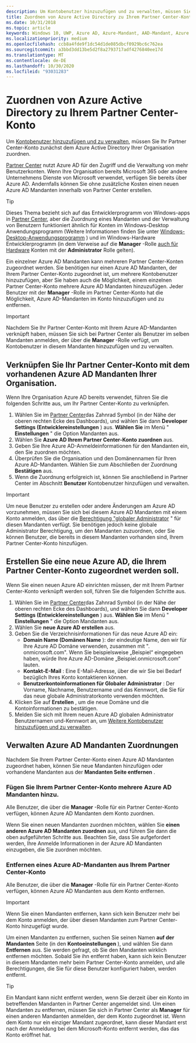 ```yaml
---
description: Um Kontobenutzer hinzuzufügen und zu verwalten, müssen Sie Ihr Partner Center-Konto zunächst dem Azure Active Directory Ihrer Organisation zuordnen.
title: Zuordnen von Azure Active Directory zu Ihrem Partner Center-Konto
ms.date: 10/31/2018
ms.topic: article
keywords: Windows 10, UWP, Azure AD, Azure-Mandant, AAD-Mandant, Azure AD-Mandant, Mandanten Verwaltung, Mandanten
ms.localizationpriority: medium
ms.openlocfilehash: ccb8a4fde9f1dc54d1de085dbcf0929bc6c762ea
ms.sourcegitcommit: a3bbd3dd13be5d2f8a2793717adf4276840ee17d
ms.translationtype: MT
ms.contentlocale: de-DE
ms.lasthandoff: 10/30/2020
ms.locfileid: "93031283"
---
```

# <a name="associate-azure-active-directory-with-your-partner-center-account"></a>Zuordnen von Azure Active Directory zu Ihrem Partner Center-Konto

Um [Kontobenutzer hinzuzufügen und zu verwalten](add-users-groups-and-azure-ad-applications.md), müssen Sie Ihr Partner Center-Konto zunächst dem Azure Active Directory Ihrer Organisation zuordnen. 

[Partner Center](https://partner.microsoft.com/dashboard) nutzt Azure AD für den Zugriff und die Verwaltung von mehr Benutzerkonten. Wenn Ihre Organisation bereits Microsoft 365 oder andere Unternehmens Dienste von Microsoft verwendet, verfügen Sie bereits über Azure AD. Andernfalls können Sie ohne zusätzliche Kosten einen neuen Azure AD Mandanten innerhalb von Partner Center erstellen.

> [!TIP]
> Dieses Thema bezieht sich auf das Entwicklerprogramm von Windows-apps in [Partner Center](https://partner.microsoft.com/dashboard), aber die Zuordnung eines Mandanten und der Verwaltung von Benutzern funktioniert ähnlich für Konten im Windows-Desktop Anwendungsprogramm (Weitere Informationen finden Sie unter [Windows-Desktop-Anwendungsprogramm](/windows/desktop/appxpkg/windows-desktop-application-program#add-and-manage-account-users) ) und im Windows-Hardware Entwicklerprogramm (in dem Verweise auf die **Manager** -Rolle [auch für Hardware](/windows-hardware/drivers/dashboard/dashboard-administration) Konten mit der **Administrator** Rolle gelten).

Ein einzelner Azure AD Mandanten kann mehreren Partner Center-Konten zugeordnet werden. Sie benötigen nur einen Azure AD Mandanten, der Ihrem Partner Center-Konto zugeordnet ist, um mehrere Kontobenutzer hinzuzufügen, aber Sie haben auch die Möglichkeit, einem einzelnen Partner Center-Konto mehrere Azure AD Mandanten hinzuzufügen. Jeder Benutzer mit der **Manager** -Rolle im Partner Center-Konto hat die Möglichkeit, Azure AD-Mandanten im Konto hinzuzufügen und zu entfernen.

> [!IMPORTANT]
> Nachdem Sie Ihr Partner Center-Konto mit Ihrem Azure AD-Mandanten verknüpft haben, müssen Sie sich bei Partner Center als Benutzer im selben Mandanten anmelden, der über die **Manager** -Rolle verfügt, um Kontobenutzer in diesem Mandanten hinzuzufügen und zu verwalten.


## <a name="associate-your-partner-center-account-with-your-organizations-existing-azure-ad-tenant"></a>Verknüpfen Sie Ihr Partner Center-Konto mit dem vorhandenen Azure AD Mandanten Ihrer Organisation.

Wenn Ihre Organisation Azure AD bereits verwendet, führen Sie die folgenden Schritte aus, um Ihr Partner Center-Konto zu verknüpfen.

1.  Wählen Sie im [Partner Center](https://partner.microsoft.com/dashboard)das Zahnrad Symbol (in der Nähe der oberen rechten Ecke des Dashboards), und wählen Sie dann **Developer Settings (Entwicklereinstellungen** ) aus. **Wählen Sie** im Menü " **Einstellungen** " die Option Mandanten aus.
2.  Wählen Sie **Azure AD Ihrem Partner Center-Konto zuordnen** aus.
3.  Geben Sie Ihre Azure AD-Anmeldeinformationen für den Mandanten ein, den Sie zuordnen möchten.
4.  Überprüfen Sie die Organisation und den Domänennamen für Ihren Azure AD-Mandanten. Wählen Sie zum Abschließen der Zuordnung **Bestätigen** aus.
5.  Wenn die Zuordnung erfolgreich ist, können Sie anschließend in Partner Center im Abschnitt **Benutzer** Kontobenutzer hinzufügen und verwalten.

> [!IMPORTANT]
> Um neue Benutzer zu erstellen oder andere Änderungen am Azure AD vorzunehmen, müssen Sie sich bei diesem Azure AD Mandanten mit einem Konto anmelden, das über die [Berechtigung "globaler Administrator](/azure/active-directory/users-groups-roles/directory-assign-admin-roles) " für diesen Mandanten verfügt. Sie benötigen jedoch keine globale Administrator Berechtigung, um den Mandanten zuzuordnen, oder Sie können Benutzer, die bereits in diesem Mandanten vorhanden sind, Ihrem Partner Center-Konto hinzufügen.


## <a name="create-a-brand-new-azure-ad-to-associate-with-your-partner-center-account"></a>Erstellen Sie eine neue Azure AD, die Ihrem Partner Center-Konto zugeordnet werden soll.

Wenn Sie einen neuen Azure AD einrichten müssen, der mit Ihrem Partner Center-Konto verknüpft werden soll, führen Sie die folgenden Schritte aus.

1.  Wählen Sie im [Partner Center](https://partner.microsoft.com/dashboard)das Zahnrad Symbol (in der Nähe der oberen rechten Ecke des Dashboards), und wählen Sie dann **Developer Settings (Entwicklereinstellungen** ) aus. **Wählen Sie** im Menü " **Einstellungen** " die Option Mandanten aus.
2.  Wählen Sie **neue Azure AD erstellen** aus.
3.  Geben Sie die Verzeichnisinformationen für das neue Azure AD ein:
    - **Domain Name (Domänen Name** ): der eindeutige Name, den wir für Ihre Azure AD Domäne verwenden, zusammen mit ". onmicrosoft.com". Wenn Sie beispielsweise „Beispiel“ eingegeben haben, würde Ihre Azure AD-Domäne „Beispiel.onmicrosoft.com“ lauten.
    - **Kontakt-E-Mail** : Eine E-Mail-Adresse, über die wir Sie bei Bedarf bezüglich Ihres Konto kontaktieren können.
    - **Benutzerkontoinformationen für Globaler Administrator** : Der Vorname, Nachname, Benutzername und das Kennwort, die Sie für das neue globale Administratorkonto verwenden möchten.
4.  Klicken Sie auf **Erstellen** , um die neue Domäne und die Kontoinformationen zu bestätigen.
5.  Melden Sie sich mit Ihrem neuen Azure AD globalen Administrator Benutzernamen und-Kennwort an, um [Weitere Kontobenutzer hinzuzufügen und zu verwalten](add-users-groups-and-azure-ad-applications.md).


## <a name="manage-azure-ad-tenant-associations"></a>Verwalten Azure AD Mandanten Zuordnungen

Nachdem Sie Ihrem Partner Center-Konto einen Azure AD Mandanten zugeordnet haben, können Sie neue Mandanten hinzufügen oder vorhandene Mandanten aus der **Mandanten Seite entfernen** .


### <a name="add-multiple-azure-ad-tenants-to-your-partner-center-account"></a>Fügen Sie Ihrem Partner Center-Konto mehrere Azure AD Mandanten hinzu.

Alle Benutzer, die über die **Manager** -Rolle für ein Partner Center-Konto verfügen, können Azure AD Mandanten dem Konto zuordnen.

Wenn Sie einen neuen Mandanten zuordnen möchten, wählen Sie **einen anderen Azure AD Mandanten zuordnen** aus, und führen Sie dann die oben aufgeführten Schritte aus. Beachten Sie, dass Sie aufgefordert werden, Ihre Anmelde Informationen in der Azure AD Mandanten einzugeben, die Sie zuordnen möchten.


### <a name="remove-an-azure-ad-tenant-from-your-partner-center-account"></a>Entfernen eines Azure AD-Mandanten aus Ihrem Partner Center-Konto

Alle Benutzer, die über die **Manager** -Rolle für ein Partner Center-Konto verfügen, können Azure AD Mandanten aus dem Konto entfernen.

> [!IMPORTANT]
> Wenn Sie einen Mandanten entfernen, kann sich kein Benutzer mehr bei dem Konto anmelden, der über diesen Mandanten zum Partner Center-Konto hinzugefügt wurde. 

Um einen Mandanten zu entfernen, suchen Sie seinen Namen **auf der Mandanten** Seite (in den **Kontoeinstellungen** ), und wählen Sie dann **Entfernen** aus. Sie werden gefragt, ob Sie den Mandanten wirklich entfernen möchten. Sobald Sie ihn entfernt haben, kann sich kein Benutzer in diesem Mandanten mehr beim Partner Center-Konto anmelden, und alle Berechtigungen, die Sie für diese Benutzer konfiguriert haben, werden entfernt.

> [!TIP]
> Ein Mandant kann nicht entfernt werden, wenn Sie derzeit über ein Konto im betreffenden Mandanten in Partner Center angemeldet sind. Um einen Mandanten zu entfernen, müssen Sie sich in Partner Center als **Manager** für einen anderen Mandanten anmelden, der dem Konto zugeordnet ist. Wenn dem Konto nur ein einziger Mandant zugeordnet, kann dieser Mandant erst nach der Anmeldung bei dem Microsoft-Konto entfernt werden, das das Konto eröffnet hat.
